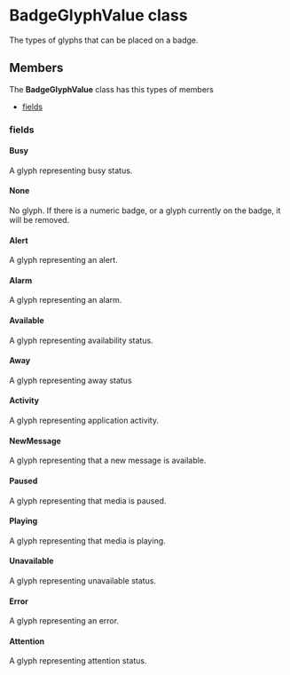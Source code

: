 
# BadgeGlyphValue class

The types of glyphs that can be placed on a badge.

## Members

The **BadgeGlyphValue** class has this types of members

* [fields](#fields)

### fields

#### Busy

A glyph representing busy status.

#### None

No glyph.  If there is a numeric badge, or a glyph currently on the badge,            it will be removed.

#### Alert

A glyph representing an alert.

#### Alarm

A glyph representing an alarm.

#### Available

A glyph representing availability status.

#### Away

A glyph representing away status

#### Activity

A glyph representing application activity.

#### NewMessage

A glyph representing that a new message is available.

#### Paused

A glyph representing that media is paused.

#### Playing

A glyph representing that media is playing.

#### Unavailable

A glyph representing unavailable status.

#### Error

A glyph representing an error.

#### Attention

A glyph representing attention status.
